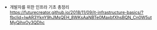 * 개발자를 위한 인프라 기초 총정리</br>
https://futurecreator.github.io/2018/11/09/it-infrastructure-basics/?fbclid=IwAR3YknY9hJMsQEH_8WKsAaNBTe0MaxbfXhsBQN_Cn0W5utMyQihxOy3QDhc</br>
